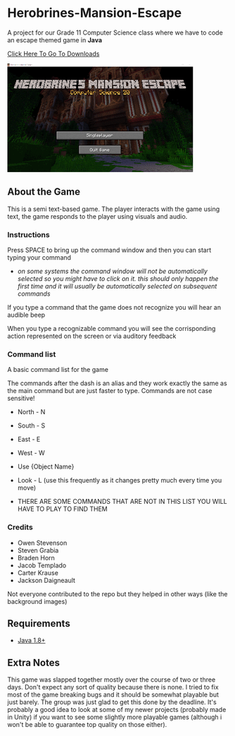 # Herobrines-Mansion-Escape

A project for our Grade 11 Computer Science class where we have to code an escape themed game in **Java**

[Click Here To Go To Downloads](https://github.com/oboat9/Herobrines-Mansion-Escape/releases)

![main menu](core/assets/screenshots/lowresMainMenu.png)

## About the Game

This is a semi text-based game. The player interacts with the game using text, the game responds to the player using visuals and audio.

### Instructions

Press SPACE to bring up the command window and then you can start typing your command

- *on some systems the command window will not be automatically selected so you might have to click on it. this should only happen the first time and it will usually be automatically selected on subsequent commands*

If you type a command that the game does not recognize you will hear an audible beep

When you type a recognizable command you will see the corrisponding action represented on the screen or via auditory feedback

### Command list

A basic command list for the game

The commands after the dash is an alias and they work exactly the same as the main command but are just faster to type.
Commands are not case sensitive!

- North - N
- South - S
- East - E
- West - W

- Use {Object Name}
- Look - L (use this frequently as it changes pretty much every time you move)
- THERE ARE SOME COMMANDS THAT ARE NOT IN THIS LIST YOU WILL HAVE TO PLAY TO FIND THEM

### Credits

- Owen Stevenson
- Steven Grabia
- Braden Horn
- Jacob Templado
- Carter Krause
- Jackson Daigneault

Not everyone contributed to the repo but they helped in other ways (like the background images)

## Requirements

- [Java 1.8+](https://www.java.com/)

## Extra Notes

This game was slapped together mostly over the course of two or three days. Don't expect any sort of quality because there is none. I tried to fix most of the game breaking bugs and it should be somewhat playable but just barely. The group was just glad to get this done by the deadline. It's probably a good idea to look at some of my newer projects (probably made in Unity) if you want to see some slightly more playable games (although i won't be able to guarantee top quality on those either).
